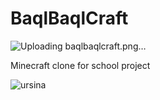 # BaqlBaqlCraft
![Uploading baqlbaqlcraft.png…]()



Minecraft clone for school project



![ursina](https://github.com/user-attachments/assets/c016e435-7c8d-4b38-acd6-1d9ddfddb389)

